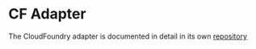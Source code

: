 # CF Adapter

The CloudFoundry adapter is documented in detail in its own [repository](https://github.com/push2cloud/cf-adapter)

